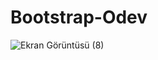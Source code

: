 # Bootstrap-Odev
![Ekran Görüntüsü (8)](https://user-images.githubusercontent.com/120201190/210180260-af22f774-d9b6-4634-a35b-495557b403c4.png)
